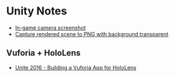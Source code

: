 # Unity Notes

* [In-game camera screenshot](https://www.youtube.com/watch?v=VzGSxOktF4k)
* [Capture rendered scene to PNG with background transparent]()

## Vuforia + HoloLens
* [Unite 2016 - Building a Vuforia App for HoloLens](https://www.youtube.com/watch?v=EoG_CbWCWhw)
